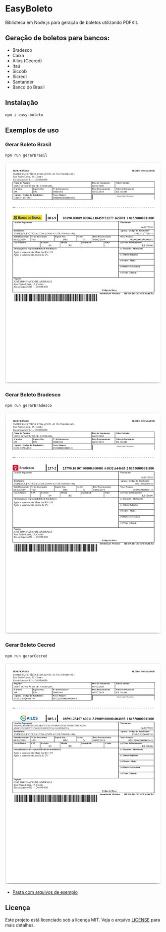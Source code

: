 # EasyBoleto

Biblioteca em Node.js para geração de boletos utilizando PDFKit.

## Geração de boletos para bancos:

- Bradesco
- Caixa
- Ailos (Cecred)
- Itaú
- Sicoob
- Sicredi
- Santander
- Banco do Brasil

## Instalação

```bash
npm i easy-boleto
```

## Exemplos de uso

### Gerar Boleto Brasil

```bash
npm run gerarBrasil
```

![Exemplo Boleto Brasil](./examples/boleto-banco-do-brasil.png)

### Gerar Boleto Bradesco

```bash
npm run gerarBradesco
```

![Exemplo Boleto Bradesco](./examples/boleto-bradesco.png)

### Gerar Boleto Cecred

```bash
npm run gerarCecred
```

![Exemplo Boleto Cecred](./examples/boleto-cecred.png)

- [Pasta com arquivos de exemplo](/examples)

## Licença

Este projeto está licenciado sob a licença MIT. Veja o arquivo [LICENSE](./LICENSE) para mais detalhes.
